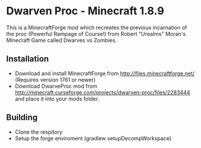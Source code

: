 Dwarven Proc - Minecraft 1.8.9
=============
This is a MinecraftForge mod which recreates the previous incarnation of the proc (Powerful Rampage of Course!) from Robert "Urealms" Moran's Minecraft Game called Dwarves vs Zombies.

Installation
-------
* Download and install MinecraftForge from http://files.minecraftforge.net/ (Requires version 1761 or newer)
* Download DwarveProc mod from http://minecraft.curseforge.com/projects/dwarven-proc/files/2283444 and place it into your mods folder.

Building
-------
* Clone the respitory
* Setup the forge enviroment (gradlew setupDecompWorkspace)